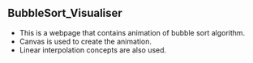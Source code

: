 ## BubbleSort_Visualiser
* This is a webpage that contains animation of bubble sort algorithm.
* Canvas is used to create the animation.
* Linear interpolation concepts are also used.

